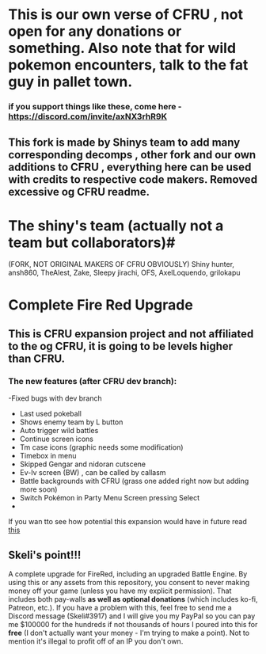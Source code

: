 # This is our own verse of CFRU , not open for any donations or something. Also note that for wild pokemon encounters, talk to the fat guy in pallet town.

### if you support things like these, come here - https://discord.com/invite/axNX3rhR9K
## This fork is made by Shinys team to add many corresponding decomps , other fork and our own additions to CFRU , everything here can be used with credits to respective code makers. Removed excessive og CFRU readme.

# The shiny's team (actually not a team but collaborators)#
(FORK, NOT ORIGINAL MAKERS OF CFRU OBVIOUSLY)
Shiny hunter,
ansh860,
TheAlest,
Zake,
Sleepy jirachi,
OFS,
AxelLoquendo,
grilokapu

# Complete Fire Red Upgrade
## This is CFRU expansion project and not affiliated to the og CFRU, it is going to be levels higher than CFRU.
### The new features (after CFRU dev branch):
-Fixed bugs with dev branch 
- Last used pokeball
- Shows enemy team by L button
- Auto trigger wild battles
- Continue screen icons
- Tm case icons (graphic needs some modification)
- Timebox in menu
- Skipped Gengar and nidoran cutscene
- Ev-Iv screen (BW) , can be called by callasm
- Battle backgrounds with CFRU (grass one added right now but adding more soon)
- Switch Pokémon in Party Menu Screen pressing Select
- 
If you wan tto see how potential this expansion would have in future read [this](https://github.com/Shiny-Miner/CFRU-expansion/blob/experiments/todo.txt)
## Skeli's point!!!
A complete upgrade for FireRed, including an upgraded Battle Engine. By using this or any assets from this repository, you consent to never making money off your game (unless you have my explicit permission). That includes both pay-walls **as well as optional donations** (which includes ko-fi, Patreon, etc.). If you have a problem with this, feel free to send me a Discord message (Skeli#3917) and I will give you my PayPal so you can pay me $100000 for the hundreds if not thousands of hours I poured into this for **free** (I don't actually want your money - I'm trying to make a point). Not to mention it's illegal to profit off of an IP you don't own.
